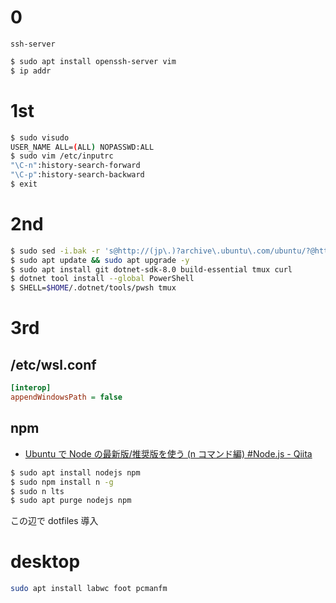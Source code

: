 # 0

`ssh-server`

```sh
$ sudo apt install openssh-server vim
$ ip addr
```

# 1st

```sh
$ sudo visudo
USER_NAME ALL=(ALL) NOPASSWD:ALL
$ sudo vim /etc/inputrc
"\C-n":history-search-forward
"\C-p":history-search-backward
$ exit
```

# 2nd

```sh
$ sudo sed -i.bak -r 's@http://(jp\.)?archive\.ubuntu\.com/ubuntu/?@https://ftp.udx.icscoe.jp/Linux/ubuntu/@g' /etc/apt/sources.list
$ sudo apt update && sudo apt upgrade -y
$ sudo apt install git dotnet-sdk-8.0 build-essential tmux curl
$ dotnet tool install --global PowerShell
$ SHELL=$HOME/.dotnet/tools/pwsh tmux
```

# 3rd

## /etc/wsl.conf

```ini
[interop]
appendWindowsPath = false
```

## npm

- [Ubuntu で Node の最新版/推奨版を使う (n コマンド編) #Node.js - Qiita](https://qiita.com/cointoss1973/items/c000c4f84ae4b0c166b5)

```sh
$ sudo apt install nodejs npm
$ sudo npm install n -g
$ sudo n lts
$ sudo apt purge nodejs npm
```

この辺で dotfiles 導入

# desktop

```sh
sudo apt install labwc foot pcmanfm
```
